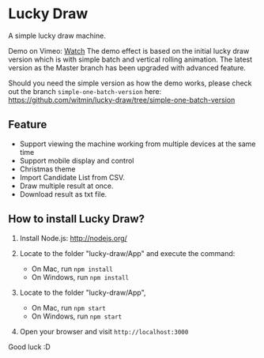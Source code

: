 Lucky Draw
==========

A simple lucky draw machine.

Demo on Vimeo: [Watch](https://vimeo.com/103432954)
The demo effect is based on the initial lucky draw version which is with simple batch and vertical rolling animation. The latest version as the Master branch has been upgraded with advanced feature. 

Should you need the simple version as how the demo works, please check out the branch `simple-one-batch-version` here: 
https://github.com/witmin/lucky-draw/tree/simple-one-batch-version   

## Feature

- Support viewing the machine working from multiple devices at the same time
- Support mobile display and control
- Christmas theme
- Import Candidate List from CSV.
- Draw multiple result at once.
- Download result as txt file.

## How to install Lucky Draw?

1. Install Node.js: http://nodejs.org/
2. Locate to the folder "lucky-draw/App" and execute the command: 

   - On Mac, run <code>npm install</code>
   - On Windows, run <code>npm install</code>
    
3. Locate to the folder "lucky-draw/App", 

   - On Mac, run <code>npm start</code>
   - On Windows, run <code>npm start</code>
   
4. Open your browser and visit <code>http://localhost:3000</code>

Good luck :D
